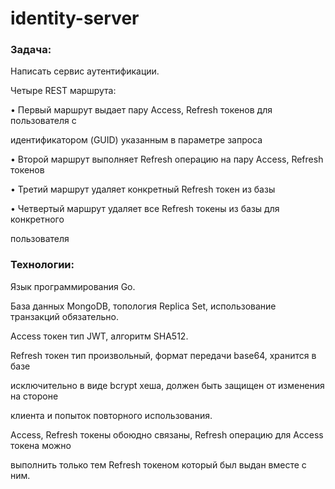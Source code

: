 # identity-server

### Задача:

Написать сервис аутентификации.

Четыре REST маршрута:

• Первый маршрут выдает пару Access, Refresh токенов для пользователя с

идентификатором (GUID) указанным в параметре запроса

• Второй маршрут выполняет Refresh операцию на пару Access, Refresh токенов

• Третий маршрут удаляет конкретный Refresh токен из базы

• Четвертый маршрут удаляет все Refresh токены из базы для конкретного

пользователя

### Технологии:

Язык программирования Go.

База данных MongoDB, топология Replica Set, использование транзакций обязательно.

Access токен тип JWT, алгоритм SHA512.

Refresh токен тип произвольный, формат передачи base64, хранится в базе

исключительно в виде bcrypt хеша, должен быть защищен от изменения на стороне

клиента и попыток повторного использования.

Access, Refresh токены обоюдно связаны, Refresh операцию для Access токена можно

выполнить только тем Refresh токеном который был выдан вместе с ним.
